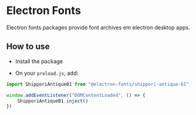 # Electron Fonts

Electron fonts packages provide font archives em electron desktop apps.

## How to use

* Install the package

* On your `preload.js`, add:

```ts
import ShipporiAntiqueB1 from "@electron-fonts/shippori-antique-b1"

window.addEventListener("DOMContentLoaded", () => {
    ShipporiAntiqueB1.inject()
})
```